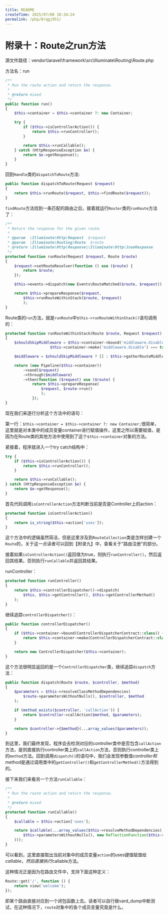 ```yaml
---
title: README
createTime: 2025/07/08 10:34:24
permalink: /php/8rqgj951/
---
```

# 附录十：Route之run方法

源文件路径：vendor\laravel\framework\src\Illuminate\Routing\Route.php

方法名：run

```php
/**
 * Run the route action and return the response.
 *
 * @return mixed
 */
public function run()
{
	$this->container = $this->container ?: new Container;

	try {
		if ($this->isControllerAction()) {
			return $this->runController();
		}

		return $this->runCallable();
	} catch (HttpResponseException $e) {
		return $e->getResponse();
	}
}
```

回到`Handle`类的`dispatchToRoute`方法:

```php
public function dispatchToRoute(Request $request)
{
	return $this->runRoute($request, $this->findRoute($request));
}
```

`findRoute`方法找到一条匹配的路由之后，接着就运行`Router`类的`runRoute`方法了：

```php
/**
 * Return the response for the given route.
 *
 * @param  \Illuminate\Http\Request  $request
 * @param  \Illuminate\Routing\Route  $route
 * @return \Illuminate\Http\Response|\Illuminate\Http\JsonResponse
 */
protected function runRoute(Request $request, Route $route)
{
	$request->setRouteResolver(function () use ($route) {
		return $route;
	});

	$this->events->dispatch(new Events\RouteMatched($route, $request));

	return $this->prepareResponse($request,
		$this->runRouteWithinStack($route, $request)
		);
}
```

Route类的`run`方法，就是`runRoute`中`$this->runRouteWithinStack()`语句调用的：

```php
protected function runRouteWithinStack(Route $route, Request $request)
{
	$shouldSkipMiddleware = $this->container->bound('middleware.disable') &&
					$this->container->make('middleware.disable') === true;

	$middleware = $shouldSkipMiddleware ? [] : $this->gatherRouteMiddleware($route);

	return (new Pipeline($this->container))
		->send($request)
		->through($middleware)
		->then(function ($request) use ($route) {
			return $this->prepareResponse(
				$request, $route->run()
				);
			});
}
```

现在我们来逐行分析这个方法中的语句：

第一行：`$this->container = $this->container ?: new Container;`很简单，这里就是对本类中的成员变量container进行赋值操作，这里之所以需要赋值，是因为在Route类的其他方法中使用到了这个`$this->container`对象的方法。

紧接着，程序就进入一个try catch结构中：

```php
try {
	if ($this->isControllerAction()) {
		return $this->runController();
	}

	return $this->runCallable();
} catch (HttpResponseException $e) {
	return $e->getResponse();
}
```

首先代码调用`isControllerAction`方法判断当前是否是Controller上的action：

```php
protected function isControllerAction()
{
    return is_string($this->action['uses']);
}
```

这个方法中的逻辑虽然简洁，但是这里涉及到`RouteCollection`类是怎样创建一个`Route`的，关于这一点读者可以回到【附录九】中，查看关于"路由注册"的部分。

接着如果`isControllerAction()`返回值为true，则执行`runController()`，然后返回其结果。否则执行`runCallable`并返回其结果。

runController：

```php
protected function runController()
{
	return $this->controllerDispatcher()->dispatch(
		$this, $this->getController(), $this->getControllerMethod()
	);
}
```

继续追踪`controllerDispatcher()`：

```php
public function controllerDispatcher()
{
	if ($this->container->bound(ControllerDispatcherContract::class)) {
		return $this->container->make(ControllerDispatcherContract::class);
	}

	return new ControllerDispatcher($this->container);
}
```

这个方法很明显返回的是一个`ControllerDispatcher`类，继续追踪`dispatch`方法：

```php
public function dispatch(Route $route, $controller, $method)
{
	$parameters = $this->resolveClassMethodDependencies(
		$route->parametersWithoutNulls(), $controller, $method
	);

	if (method_exists($controller, 'callAction')) {
		return $controller->callAction($method, $parameters);
	}

	return $controller->{$method}(...array_values($parameters));
}
```

到这里，我们最终发现，程序会去检测对应的controller类中是否包含`callAction`方法，是则直接执行controller类上的`callAction`方法，否则执行controller类上的`method`方法。回到调用`dispatch()`的语句中，我们会发现参数值$controller和$method是通过调用类中的`getController()`和`getControllerMethod()`方法得到的。

接下来我们来看另一个方法`runCallable`：

```php
/**
 * Run the route action and return the response.
 *
 * @return mixed
 */
protected function runCallable()
{
	$callable = $this->action['uses'];

	return $callable(...array_values($this->resolveMethodDependencies(
	    $this->parametersWithoutNulls(), new ReflectionFunction($this->action['uses'])
	)));
}
```

可以看到，这里直接取出当前对象中的成员变量`action`的uses键值赋值给$callable，然后直接执行$callable方法。

这种情况正是因为在路由文件中，支持下面这种定义：

```php
Route::get('/', function () {
    return view('welcome');
});
```

即某个路由直接对应到一个闭包函数上去。读者可以自行做vard_dump中断测试，在这种情况下，`route`对象中的各个成员变量究竟是什么。